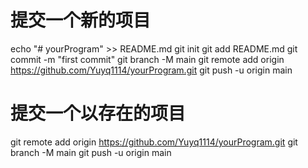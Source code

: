 # 提交一个新的项目

echo "# yourProgram" >> README.md
git init
git add README.md
git commit -m "first commit"
git branch -M main
git remote add origin https://github.com/Yuyq1114/yourProgram.git
git push -u origin main



# 提交一个以存在的项目

git remote add origin https://github.com/Yuyq1114/yourProgram.git
git branch -M main
git push -u origin main